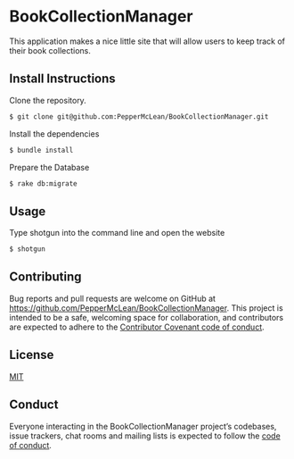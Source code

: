 # BookCollectionManager
This application makes a nice little site that will allow users to keep track of their book collections.

## Install Instructions
Clone the repository.
```sh
$ git clone git@github.com:PepperMcLean/BookCollectionManager.git
```
Install the dependencies 
```sh
$ bundle install
```
Prepare the Database
```sh
$ rake db:migrate
```
## Usage
Type shotgun into the command line and open the website
```sh
$ shotgun
```
## Contributing
Bug reports and pull requests are welcome on GitHub at https://github.com/PepperMcLean/BookCollectionManager. This project is intended to be a safe, welcoming space for collaboration, and contributors are expected to adhere to the [Contributor Covenant code of conduct](https://www.contributor-covenant.org/).

## License
[MIT](LICENSE)

## Conduct
Everyone interacting in the BookCollectionManager project’s codebases, issue trackers, chat rooms and mailing lists is expected to follow the [code of conduct](CodeOfConduct.md).
